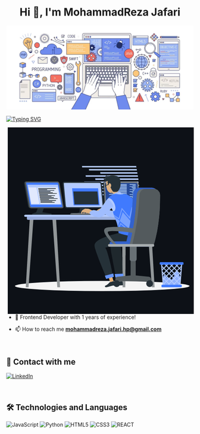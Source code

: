 <h1 align="center">Hi 👾, I'm MohammadReza Jafari</h1>

![Github Banner](https://github.com/MohMeri73/MohMeri73/blob/main/assets/programming.png)

[![Typing SVG](https://readme-typing-svg.herokuapp.com?color=%230E99D2&center=true&vCenter=true&width=200&height=30&lines=IT+Engineer)](https://git.io/typing-svg)

<p><img align="right" src="https://github.com/MohMeri73/MohMeri73/blob/main/assets/animation_500_kxa883sd.gif" alt="MohammadReza" /></p>

- 🌱 Frontend Developer with 1 years of experience!

- 📫 How to reach me **mohammadreza.jafari.hp@gmail.com**

<br>

## 📠 Contact with me

<p align="left">
  <a href="https://www.linkedin.com/in/mohmeri/" target="blank">

![LinkedIn](https://img.shields.io/badge/LinkedIn-0077B5?style=for-the-badge&logo=linkedin&logoColor=white)
</a>

</p>

<br>

## 🛠 Technologies and Languages

<p align="left">

![JavaScript](https://img.shields.io/badge/JavaScript-323330?style=for-the-badge&logo=javascript&logoColor=F7DF1E)
![Python](https://img.shields.io/badge/Python-FFD43B?style=for-the-badge&logo=python&logoColor=blue)
![HTML5](https://img.shields.io/badge/HTML5-E34F26?style=for-the-badge&logo=html5&logoColor=white)
![CSS3](https://img.shields.io/badge/CSS3-1572B6?style=for-the-badge&logo=css3&logoColor=white)
![REACT](https://img.shields.io/badge/React-20232A?style=for-the-badge&logo=react&logoColor=61DAFB)

</p>

<br>

